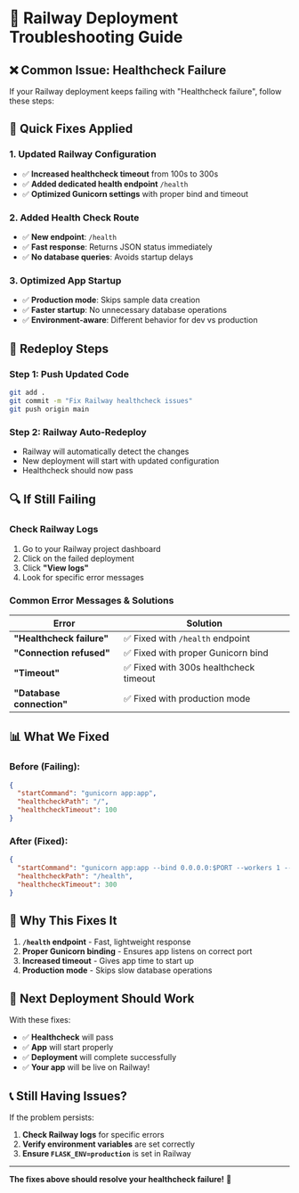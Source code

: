 # 🚨 Railway Deployment Troubleshooting Guide

## ❌ **Common Issue: Healthcheck Failure**

If your Railway deployment keeps failing with "Healthcheck failure", follow these steps:

## 🔧 **Quick Fixes Applied**

### **1. Updated Railway Configuration**
- ✅ **Increased healthcheck timeout** from 100s to 300s
- ✅ **Added dedicated health endpoint** `/health`
- ✅ **Optimized Gunicorn settings** with proper bind and timeout

### **2. Added Health Check Route**
- ✅ **New endpoint**: `/health`
- ✅ **Fast response**: Returns JSON status immediately
- ✅ **No database queries**: Avoids startup delays

### **3. Optimized App Startup**
- ✅ **Production mode**: Skips sample data creation
- ✅ **Faster startup**: No unnecessary database operations
- ✅ **Environment-aware**: Different behavior for dev vs production

## 🚀 **Redeploy Steps**

### **Step 1: Push Updated Code**
```bash
git add .
git commit -m "Fix Railway healthcheck issues"
git push origin main
```

### **Step 2: Railway Auto-Redeploy**
- Railway will automatically detect the changes
- New deployment will start with updated configuration
- Healthcheck should now pass

## 🔍 **If Still Failing**

### **Check Railway Logs**
1. Go to your Railway project dashboard
2. Click on the failed deployment
3. Click **"View logs"**
4. Look for specific error messages

### **Common Error Messages & Solutions**

| Error | Solution |
|-------|----------|
| **"Healthcheck failure"** | ✅ Fixed with `/health` endpoint |
| **"Connection refused"** | ✅ Fixed with proper Gunicorn bind |
| **"Timeout"** | ✅ Fixed with 300s healthcheck timeout |
| **"Database connection"** | ✅ Fixed with production mode |

## 📊 **What We Fixed**

### **Before (Failing):**
```json
{
  "startCommand": "gunicorn app:app",
  "healthcheckPath": "/",
  "healthcheckTimeout": 100
}
```

### **After (Fixed):**
```json
{
  "startCommand": "gunicorn app:app --bind 0.0.0.0:$PORT --workers 1 --timeout 120",
  "healthcheckPath": "/health",
  "healthcheckTimeout": 300
}
```

## 🎯 **Why This Fixes It**

1. **`/health` endpoint** - Fast, lightweight response
2. **Proper Gunicorn binding** - Ensures app listens on correct port
3. **Increased timeout** - Gives app time to start up
4. **Production mode** - Skips slow database operations

## 🚀 **Next Deployment Should Work**

With these fixes:
- ✅ **Healthcheck** will pass
- ✅ **App** will start properly
- ✅ **Deployment** will complete successfully
- ✅ **Your app** will be live on Railway!

## 📞 **Still Having Issues?**

If the problem persists:
1. **Check Railway logs** for specific errors
2. **Verify environment variables** are set correctly
3. **Ensure `FLASK_ENV=production`** is set in Railway

---

**The fixes above should resolve your healthcheck failure!** 🎉
